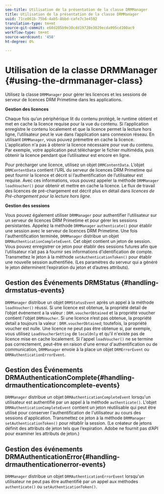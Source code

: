 ```yaml
---
seo-title: Utilisation de la présentation de la classe DRMManager
title: Utilisation de la présentation de la classe DRMManager
uuid: 71ce061b-75b6-4ab5-8bbd-cafe7c3e4592
translation-type: tm+mt
source-git-commit: e60d285b9e30cdd19728e3029ecda995cd100ac9
workflow-type: tm+mt
source-wordcount: '458'
ht-degree: 0%

---
```



# Utilisation de la classe DRMManager {#using-the-drmmanager-class}

Utilisez la classe `DRMManager` pour gérer les licences et les sessions de serveur de licences DRM Primetime dans les applications.

**Gestion des licences**

Chaque fois qu’un périphérique lit du contenu protégé, le runtime obtient et met en cache la licence requise pour la vue du contenu. Si l’application enregistre le contenu localement et que la licence permet la lecture hors ligne, l’utilisateur peut le vue dans l’application sans connexion réseau. En utilisant `DRMManager`, vous pouvez prémettre en cache la licence. L&#39;application n&#39;a pas à obtenir la licence nécessaire pour vue du contenu. Par exemple, votre application peut télécharger le fichier multimédia, puis obtenir la licence pendant que l’utilisateur est encore en ligne.

Pour précharger une licence, utilisez un objet `DRMContentData`. L’objet `DRMContentData` contient l’URL du serveur de licences DRM Primetime qui peut fournir la licence et décrit si l’authentification de l’utilisateur est requise. Avec ces informations, vous pouvez appeler la méthode `DRMManager` `loadVoucher()` pour obtenir et mettre en cache la licence. Le flux de travail des licences de pré-chargement est décrit plus en détail dans *licences de Pré-chargement pour la lecture hors ligne*.

**Gestion des sessions**

Vous pouvez également utiliser `DRMManager` pour authentifier l’utilisateur sur un serveur de licences DRM Primetime et pour gérer les sessions persistantes. Appelez la méthode `DRMManager` `authenticate()` pour établir une session avec le serveur de licences DRM Primetime. Une fois l&#39;authentification terminée, `DRMManager` distribue un objet `DRMAuthenticationCompleteEvent`. Cet objet contient un jeton de session. Vous pouvez enregistrer ce jeton pour établir des sessions futures afin que l’utilisateur n’ait pas à fournir ses informations d’identification de compte. Transmettez le jeton à la méthode `setAuthenticationToken()` pour établir une nouvelle session authentifiée. (Les paramètres du serveur qui a généré le jeton déterminent l’expiration du jeton et d’autres attributs).

## Gestion des Événements DRMStatus {#handling-drmstatus-events}

`DRMManager` distribue un objet `DRMStatusEvent` après un appel à la méthode `loadVoucher()` réussi. Si une licence est obtenue, la propriété detail de l’objet événement a la valeur : `DRM.voucherObtained` et la propriété voucher contient l&#39;objet `DRMVoucher`. Si une licence n’est pas obtenue, la propriété detail a toujours la valeur : `DRM.voucherObtained`; toutefois, la propriété voucher est nulle. Une licence ne peut pas être obtenue si, par exemple, vous utilisez `LoadVoucherSetting` de `localOnly` et qu&#39;il n&#39;existe pas de licence mise en cache localement. Si l&#39;appel `loadVoucher()` ne se termine pas correctement, peut-être en raison d&#39;une erreur d&#39;authentification ou de communication, `DRMManager` envoie à la place un objet `DRMErrorEvent` ou `DRMAuthenticationErrorEvent`.

## Gestion des Événements DRMAuthenticationComplete{#handling-drmauthenticationcomplete-events}

`DRMManager` distribue un objet `DRMAuthenticationCompleteEvent` lorsqu&#39;un utilisateur est authentifié par un appel à la méthode `authenticate()`. L&#39;objet `DRMAuthenticationCompleteEvent` contient un jeton réutilisable qui peut être utilisé pour conserver l&#39;authentification de l&#39;utilisateur au cours des sessions d&#39;application. Transmettez ce jeton à la méthode `DRMManager` `setAuthenticationToken()` pour rétablir la session. (Le créateur de jetons définit des attributs de jeton tels que l’expiration. Adobe ne fournit pas d’API pour examiner les attributs de jeton.)

## Gestion des événements DRMAuthenticationError{#handling-drmauthenticationerror-events}

`DRMManager` distribue un objet `DRMAuthenticationErrorEvent` lorsqu&#39;un utilisateur ne peut pas être authentifié par un appel aux méthodes `authenticate()` ou `setAuthenticationToken()`.